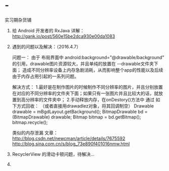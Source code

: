 # -
实习期杂货铺


1. 给 Android 开发者的 RxJava 详解：
    http://gank.io/post/560e15be2dca930e00da1083


2. 遇到的问题以及解决：（2016.4.7）

    问题一：
             由于 布局界面中  android:background="@drawable/background" 的引用，drawable图片资源较大，并且单纯的放置在 --drawable文件夹下面； 造成不同分辨率设备上内存急剧消耗，从而影响整个app的性能以及后续由于内存占用引起的一系列问题。

    解决方式：
            1.最好是在制作图片的时候制作不同分辨率的图片，并且分别放置在对应的不同分辨率的文件夹下面；如果只有一张图片并且比较大的话，就放置到高分辨率的文件夹中；
            2.手动释放内存，在onDestory()方法中 通过 如下方式回收： （或者直接用drawadlez对象，将其回调制空）
                 Drawable drawable = mBgdLayout.getBackground();
                 BitmapDrawable bd = (BitmapDrawable) drawable;
                 Bitmap bitmap = bd.getBitmap();
                 bitmap.recycle();
                 
    类似的内存泄漏 文章： 
                        http://blog.csdn.net/newcman/article/details/7675592
                        http://blog.sina.com.cn/s/blog_73e890f401016nmw.html

3. RecyclerView 的滑动卡顿问题，待解决...
4. 

